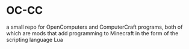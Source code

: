 # OC-CC
a small repo for OpenComputers and ComputerCraft programs, both of which are mods that add programming to Minecraft in the form of the scripting language Lua
